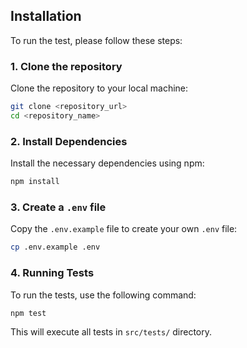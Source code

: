 
## Installation

To run the test, please follow these steps:

### 1. Clone the repository

Clone the repository to your local machine:
```bash
git clone <repository_url>
cd <repository_name>
```

### 2. Install Dependencies

Install the necessary dependencies using npm:
```bash
npm install
```


### 3. Create a `.env` file

Copy the `.env.example` file to create your own `.env` file:
```bash
cp .env.example .env
```

### 4. Running Tests

To run the tests, use the following command:

```bash
npm test
```

This will execute all tests in `src/tests/` directory.
